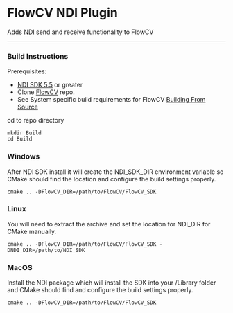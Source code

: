 # FlowCV NDI Plugin

Adds [NDI](https://www.ndi.tv/) send and receive functionality to FlowCV

---

### Build Instructions

Prerequisites:

* [NDI SDK 5.5](https://www.ndi.tv/sdk/#download) or greater
* Clone [FlowCV](https://github.com/FlowCV-org/FlowCV) repo.
* See System specific build requirements for FlowCV [Building From Source](http://docs.flowcv.org/building_source/build_from_source.html)

cd to repo directory

```shell
mkdir Build
cd Build
```

### Windows

After NDI SDK install it will create the NDI_SDK_DIR environment variable so CMake should find the location and configure the build settings properly.

```shell
cmake .. -DFlowCV_DIR=/path/to/FlowCV/FlowCV_SDK
```

### Linux

You will need to extract the archive and set the location for NDI_DIR for CMake manually.

```shell
cmake .. -DFlowCV_DIR=/path/to/FlowCV/FlowCV_SDK -DNDI_DIR=/path/to/NDI_SDK
```

### MacOS

Install the NDI package which will install the SDK into your /Library folder and CMake should find and configure the build settings properly.

```shell
cmake .. -DFlowCV_DIR=/path/to/FlowCV/FlowCV_SDK
```





